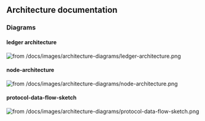 ## Architecture documentation
### Diagrams
#### ledger architecture
![
from /docs/images/architecture-diagrams/ledger-architecture.png
](
https://github.com/Constellation-Labs/constellation/blob/dev/docs/images/architecture-diagrams/ledger-architecture.png
)

#### node-architecture
![
from /docs/images/architecture-diagrams/node-architecture.png
](
https://github.com/Constellation-Labs/constellation/blob/dev/docs/images/architecture-diagrams/node-architecture.png
)

#### protocol-data-flow-sketch
![
from /docs/images/architecture-diagrams/protocol-data-flow-sketch.png
](
https://github.com/Constellation-Labs/constellation/blob/developer/nikolaj/add-docs/docs/images/architecture-diagrams/protocol-data-flow-sketch.png
)
